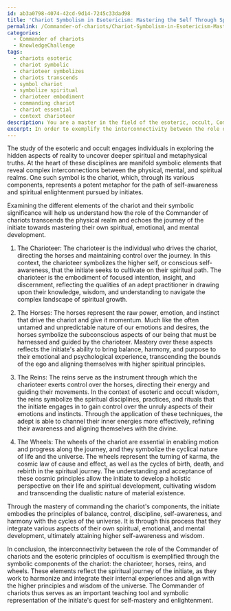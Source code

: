 ```yaml
---
id: ab3a0798-4074-42cd-9d14-7245c33dad98
title: 'Chariot Symbolism in Esotericism: Mastering the Self Through Spiritual Discipline'
permalink: /Commander-of-chariots/Chariot-Symbolism-in-Esotericism-Mastering-the-Self-Through-Spiritual-Discipline/
categories:
  - Commander of chariots
  - KnowledgeChallenge
tags:
  - chariots esoteric
  - chariot symbolic
  - charioteer symbolizes
  - chariots transcends
  - symbol chariot
  - symbolize spiritual
  - charioteer embodiment
  - commanding chariot
  - chariot essential
  - context charioteer
description: You are a master in the field of the esoteric, occult, Commander of chariots and Education. You are a writer of tests, challenges, books and deep knowledge on Commander of chariots for initiates and students to gain deep insights and understanding from. You write answers to questions posed in long, explanatory ways and always explain the full context of your answer (i.e., related concepts, formulas, examples, or history), as well as the step-by-step thinking process you take to answer the challenges. Be rigorous and thorough, and summarize the key themes, ideas, and conclusions at the end.
excerpt: In order to exemplify the interconnectivity between the role of the Commander of chariots and the esoteric principles of occultism, describe the symbolic significance of each component of a chariot (i.e., the charioteer, the horses, the reins, and the wheels), and relate how the mastery in commanding them reflects the initiate's process of harmonizing and integrating various aspects of their own spiritual, emotional, and mental development - ultimately leading to the attainment of higher self-awareness and wisdom.
---
```

The study of the esoteric and occult engages individuals in exploring the hidden aspects of reality to uncover deeper spiritual and metaphysical truths. At the heart of these disciplines are manifold symbolic elements that reveal complex interconnections between the physical, mental, and spiritual realms. One such symbol is the chariot, which, through its various components, represents a potent metaphor for the path of self-awareness and spiritual enlightenment pursued by initiates.

Examining the different elements of the chariot and their symbolic significance will help us understand how the role of the Commander of chariots transcends the physical realm and echoes the journey of the initiate towards mastering their own spiritual, emotional, and mental development.

1. The Charioteer: The charioteer is the individual who drives the chariot, directing the horses and maintaining control over the journey. In this context, the charioteer symbolizes the higher self, or conscious self-awareness, that the initiate seeks to cultivate on their spiritual path. The charioteer is the embodiment of focused intention, insight, and discernment, reflecting the qualities of an adept practitioner in drawing upon their knowledge, wisdom, and understanding to navigate the complex landscape of spiritual growth.

2. The Horses: The horses represent the raw power, emotion, and instinct that drive the chariot and give it momentum. Much like the often untamed and unpredictable nature of our emotions and desires, the horses symbolize the subconscious aspects of our being that must be harnessed and guided by the charioteer. Mastery over these aspects reflects the initiate's ability to bring balance, harmony, and purpose to their emotional and psychological experience, transcending the bounds of the ego and aligning themselves with higher spiritual principles.

3. The Reins: The reins serve as the instrument through which the charioteer exerts control over the horses, directing their energy and guiding their movements. In the context of esoteric and occult wisdom, the reins symbolize the spiritual disciplines, practices, and rituals that the initiate engages in to gain control over the unruly aspects of their emotions and instincts. Through the application of these techniques, the adept is able to channel their inner energies more effectively, refining their awareness and aligning themselves with the divine.

4. The Wheels: The wheels of the chariot are essential in enabling motion and progress along the journey, and they symbolize the cyclical nature of life and the universe. The wheels represent the turning of karma, the cosmic law of cause and effect, as well as the cycles of birth, death, and rebirth in the spiritual journey. The understanding and acceptance of these cosmic principles allow the initiate to develop a holistic perspective on their life and spiritual development, cultivating wisdom and transcending the dualistic nature of material existence.

Through the mastery of commanding the chariot's components, the initiate embodies the principles of balance, control, discipline, self-awareness, and harmony with the cycles of the universe. It is through this process that they integrate various aspects of their own spiritual, emotional, and mental development, ultimately attaining higher self-awareness and wisdom.

In conclusion, the interconnectivity between the role of the Commander of chariots and the esoteric principles of occultism is exemplified through the symbolic components of the chariot: the charioteer, horses, reins, and wheels. These elements reflect the spiritual journey of the initiate, as they work to harmonize and integrate their internal experiences and align with the higher principles and wisdom of the universe. The Commander of chariots thus serves as an important teaching tool and symbolic representation of the initiate's quest for self-mastery and enlightenment.
